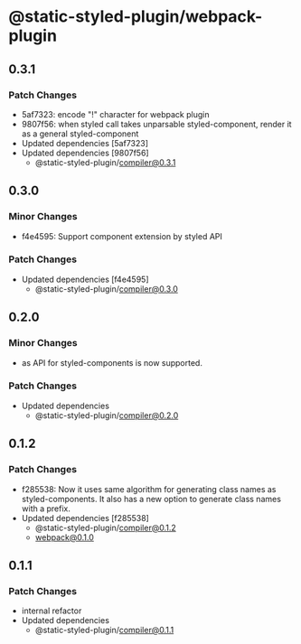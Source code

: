 # @static-styled-plugin/webpack-plugin

## 0.3.1

### Patch Changes

- 5af7323: encode "!" character for webpack plugin
- 9807f56: when styled call takes unparsable styled-component, render it as a general styled-component
- Updated dependencies [5af7323]
- Updated dependencies [9807f56]
  - @static-styled-plugin/compiler@0.3.1

## 0.3.0

### Minor Changes

- f4e4595: Support component extension by styled API

### Patch Changes

- Updated dependencies [f4e4595]
  - @static-styled-plugin/compiler@0.3.0

## 0.2.0

### Minor Changes

- as API for styled-components is now supported.

### Patch Changes

- Updated dependencies
  - @static-styled-plugin/compiler@0.2.0

## 0.1.2

### Patch Changes

- f285538: Now it uses same algorithm for generating class names as styled-components.
  It also has a new option to generate class names with a prefix.
- Updated dependencies [f285538]
  - @static-styled-plugin/compiler@0.1.2
  - webpack@0.1.0

## 0.1.1

### Patch Changes

- internal refactor
- Updated dependencies
  - @static-styled-plugin/compiler@0.1.1
